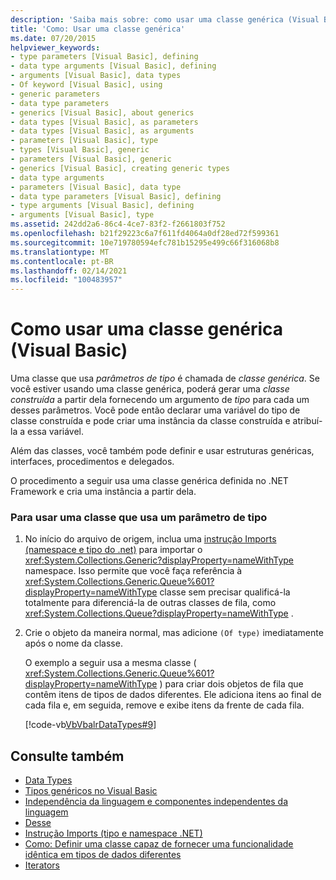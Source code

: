 ```yaml
---
description: 'Saiba mais sobre: como usar uma classe genérica (Visual Basic)'
title: 'Como: Usar uma classe genérica'
ms.date: 07/20/2015
helpviewer_keywords:
- type parameters [Visual Basic], defining
- data type arguments [Visual Basic], defining
- arguments [Visual Basic], data types
- Of keyword [Visual Basic], using
- generic parameters
- data type parameters
- generics [Visual Basic], about generics
- data types [Visual Basic], as parameters
- data types [Visual Basic], as arguments
- parameters [Visual Basic], type
- types [Visual Basic], generic
- parameters [Visual Basic], generic
- generics [Visual Basic], creating generic types
- data type arguments
- parameters [Visual Basic], data type
- data type parameters [Visual Basic], defining
- type arguments [Visual Basic], defining
- arguments [Visual Basic], type
ms.assetid: 242dd2a6-86c4-4ce7-83f2-f2661803f752
ms.openlocfilehash: b21f29223c6a7f611fd4064a0df28ed72f599361
ms.sourcegitcommit: 10e719780594efc781b15295e499c66f316068b8
ms.translationtype: MT
ms.contentlocale: pt-BR
ms.lasthandoff: 02/14/2021
ms.locfileid: "100483957"
---
```

# <a name="how-to-use-a-generic-class-visual-basic"></a>Como usar uma classe genérica (Visual Basic)

Uma classe que usa *parâmetros de tipo* é chamada de *classe genérica*. Se você estiver usando uma classe genérica, poderá gerar uma *classe construída* a partir dela fornecendo um argumento de *tipo* para cada um desses parâmetros. Você pode então declarar uma variável do tipo de classe construída e pode criar uma instância da classe construída e atribuí-la a essa variável.  
  
 Além das classes, você também pode definir e usar estruturas genéricas, interfaces, procedimentos e delegados.  
  
 O procedimento a seguir usa uma classe genérica definida no .NET Framework e cria uma instância a partir dela.  
  
### <a name="to-use-a-class-that-takes-a-type-parameter"></a>Para usar uma classe que usa um parâmetro de tipo  
  
1. No início do arquivo de origem, inclua uma [instrução Imports (namespace e tipo do .net)](../../../language-reference/statements/imports-statement-net-namespace-and-type.md) para importar o <xref:System.Collections.Generic?displayProperty=nameWithType> namespace. Isso permite que você faça referência à <xref:System.Collections.Generic.Queue%601?displayProperty=nameWithType> classe sem precisar qualificá-la totalmente para diferenciá-la de outras classes de fila, como <xref:System.Collections.Queue?displayProperty=nameWithType> .  
  
2. Crie o objeto da maneira normal, mas adicione `(Of type)` imediatamente após o nome da classe.  
  
     O exemplo a seguir usa a mesma classe ( <xref:System.Collections.Generic.Queue%601?displayProperty=nameWithType> ) para criar dois objetos de fila que contêm itens de tipos de dados diferentes. Ele adiciona itens ao final de cada fila e, em seguida, remove e exibe itens da frente de cada fila.  
  
     [!code-vb[VbVbalrDataTypes#9](~/samples/snippets/visualbasic/VS_Snippets_VBCSharp/VbVbalrDataTypes/VB/Class1.vb#9)]  
  
## <a name="see-also"></a>Consulte também

- [Data Types](index.md)
- [Tipos genéricos no Visual Basic](generic-types.md)
- [Independência da linguagem e componentes independentes da linguagem](../../../../standard/language-independence-and-language-independent-components.md)
- [Desse](../../../language-reference/statements/of-clause.md)
- [Instrução Imports (tipo e namespace .NET)](../../../language-reference/statements/imports-statement-net-namespace-and-type.md)
- [Como: Definir uma classe capaz de fornecer uma funcionalidade idêntica em tipos de dados diferentes](how-to-define-a-class-that-can-provide-identical-functionality.md)
- [Iterators](../../concepts/iterators.md)
